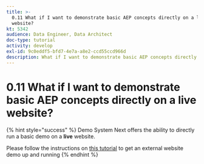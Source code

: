 ```yaml
---
title: >-
  0.11 What if I want to demonstrate basic AEP concepts directly on a live
  website?
kt: 5342
audience: Data Engineer, Data Architect
doc-type: tutorial
activity: develop
exl-id: 9c0eddf5-bfd7-4e7a-a8e2-ccd55ccd966d
description: What if I want to demonstrate basic AEP concepts directly on a live website?
---
```


# 0.11 What if I want to demonstrate basic AEP concepts directly on a live website?

{% hint style="success" %}
Demo System Next offers the ability to directly run a basic demo on a **live** website.

Please follow the instructions on [this tutorial](https://docs.adobedemo.com/projects/project-types/external-website/external-website-guide) to get an external website demo up and running
{% endhint %}
